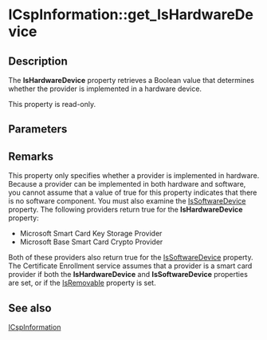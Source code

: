 # ICspInformation::get_IsHardwareDevice

## Description

The **IsHardwareDevice** property retrieves a Boolean value that determines whether the provider is implemented in a hardware device.

This property is read-only.

## Parameters

## Remarks

This property only specifies whether a provider is implemented in hardware. Because a provider can be implemented in both hardware and software, you cannot assume that a value of true for this property indicates that there is no software component. You must also examine the [IsSoftwareDevice](https://learn.microsoft.com/windows/desktop/api/certenroll/nf-certenroll-icspinformation-get_issoftwaredevice) property. The following providers return true for the **IsHardwareDevice** property:

* Microsoft Smart Card Key Storage Provider
* Microsoft Base Smart Card Crypto Provider

Both of these providers also return true for the [IsSoftwareDevice](https://learn.microsoft.com/windows/desktop/api/certenroll/nf-certenroll-icspinformation-get_issoftwaredevice) property. The Certificate Enrollment service assumes that a provider is a smart card provider if both the **IsHardwareDevice** and **IsSoftwareDevice** properties are set, or if the [IsRemovable](https://learn.microsoft.com/windows/desktop/api/certenroll/nf-certenroll-icspinformation-get_isremovable) property is set.

## See also

[ICspInformation](https://learn.microsoft.com/windows/desktop/api/certenroll/nn-certenroll-icspinformation)